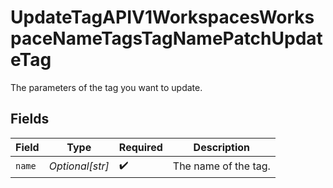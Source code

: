 # UpdateTagAPIV1WorkspacesWorkspaceNameTagsTagNamePatchUpdateTag

The parameters of the tag you want to update.


## Fields

| Field                | Type                 | Required             | Description          |
| -------------------- | -------------------- | -------------------- | -------------------- |
| `name`               | *Optional[str]*      | :heavy_check_mark:   | The name of the tag. |